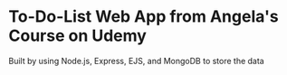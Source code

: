 # To-Do-List Web App from Angela's Course on Udemy  
Built by using Node.js, Express, EJS, and MongoDB to store the data  
